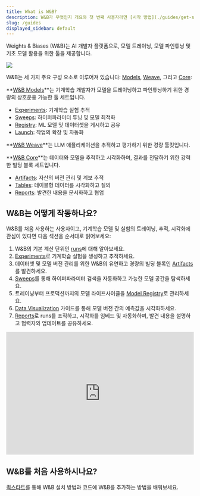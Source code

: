 ```yaml
---
title: What is W&B?
description: W&B가 무엇인지 개요와 첫 번째 사용자라면 [시작 방법](./guides/get-started)에 대한 링크입니다.
slug: /guides
displayed_sidebar: default
---
```


Weights & Biases (W&B)는 AI 개발자 플랫폼으로, 모델 트레이닝, 모델 파인튜닝 및 기초 모델 활용을 위한 툴을 제공합니다.

![](/images/general/architecture.png)

W&B는 세 가지 주요 구성 요소로 이루어져 있습니다: [Models](/guides/models.md), [Weave](https://wandb.github.io/weave/), 그리고 [Core](/guides/core.md):

**[W&B Models](/guides/models.md)**는 기계학습 개발자가 모델을 트레이닝하고 파인튜닝하기 위한 경량의 상호운용 가능한 툴 세트입니다.
- [Experiments](/guides/track/intro.md): 기계학습 실험 추적
- [Sweeps](/guides/sweeps/intro.md): 하이퍼파라미터 튜닝 및 모델 최적화
- [Registry](/guides/registry/intro.md): ML 모델 및 데이터셋을 게시하고 공유
- [Launch](/guides/launch/intro.md): 작업의 확장 및 자동화

**[W&B Weave](https://wandb.github.io/weave/)**는 LLM 애플리케이션을 추적하고 평가하기 위한 경량 툴킷입니다.

**[W&B Core](/guides/core.md)**는 데이터와 모델을 추적하고 시각화하며, 결과를 전달하기 위한 강력한 빌딩 블록 세트입니다.
- [Artifacts](/guides/artifacts/intro.md): 자산의 버전 관리 및 계보 추적
- [Tables](/guides/tables/intro.md): 테이블형 데이터를 시각화하고 질의
- [Reports](/guides/reports/intro.md): 발견한 내용을 문서화하고 협업

## W&B는 어떻게 작동하나요?
W&B를 처음 사용하는 사용자이고, 기계학습 모델 및 실험의 트레이닝, 추적, 시각화에 관심이 있다면 다음 섹션을 순서대로 읽어보세요:

1. W&B의 기본 계산 단위인 [runs](./runs/intro.md)에 대해 알아보세요.
2. [Experiments](./track/intro.md)로 기계학습 실험을 생성하고 추적하세요.
3. 데이터셋 및 모델 버전 관리를 위한 W&B의 유연하고 경량의 빌딩 블록인 [Artifacts](./artifacts/intro.md)를 발견하세요.
4. [Sweeps](./sweeps/intro.md)를 통해 하이퍼파라미터 검색을 자동화하고 가능한 모델 공간을 탐색하세요.
5. 트레이닝부터 프로덕션까지의 모델 라이프사이클을 [Model Registry](./model_registry/intro.md)로 관리하세요.
6. [Data Visualization](./tables/intro.md) 가이드를 통해 모델 버전 간의 예측값을 시각화하세요.
7. [Reports](./reports/intro.md)로 runs를 조직하고, 시각화를 임베드 및 자동화하며, 발견 내용을 설명하고 협력자와 업데이트를 공유하세요.

<iframe width="100%" height="330" src="https://www.youtube.com/embed/tHAFujRhZLA" title="Weights &amp; Biases 엔드투엔드 데모" frameborder="0" allow="accelerometer; autoplay; clipboard-write; encrypted-media; gyroscope; picture-in-picture; web-share" allowfullscreen></iframe>

## W&B를 처음 사용하시나요?

[퀵스타트](../quickstart.md)를 통해 W&B 설치 방법과 코드에 W&B를 추가하는 방법을 배워보세요.